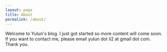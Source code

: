 ```yaml
---
layout: page
title: About
permalink: /about/
---
```


Welcome to Yulun's blog. I just got started so more content will come soon. If you want to contact me, please email yulun dot li2 at gmail dot com. Thank you.
